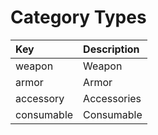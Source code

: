 # Category Types

| Key | Description |
| :------------- | :------------- |
| weapon | Weapon |
| armor | Armor |
| accessory | Accessories |
| consumable | Consumable |